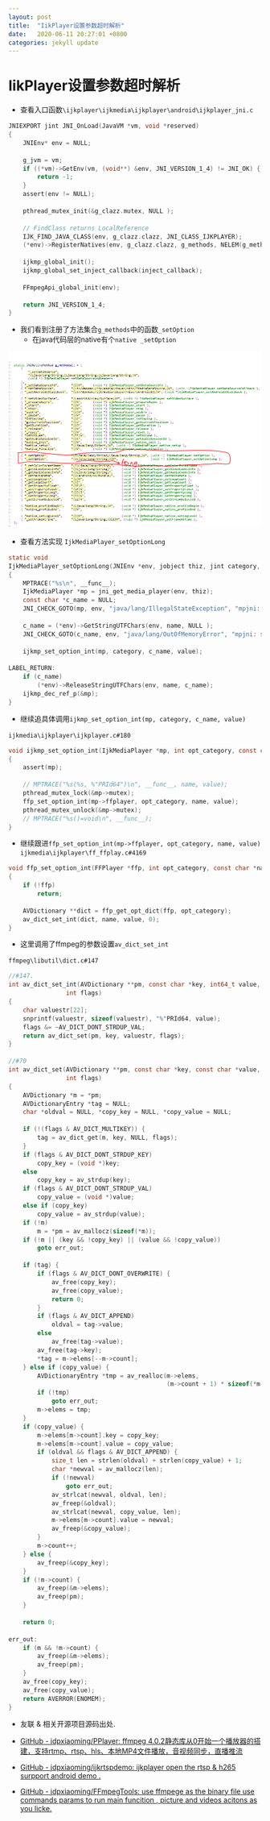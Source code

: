 ```yaml
---
layout: post
title:  "IikPlayer设置参数超时解析"
date:   2020-06-11 20:27:01 +0800
categories: jekyll update
---
```

IikPlayer设置参数超时解析
===

-  查看入口函数`\ijkplayer\ijkmedia\ijkplayer\android\ijkplayer_jni.c`

```c
JNIEXPORT jint JNI_OnLoad(JavaVM *vm, void *reserved)
{
    JNIEnv* env = NULL;

    g_jvm = vm;
    if ((*vm)->GetEnv(vm, (void**) &env, JNI_VERSION_1_4) != JNI_OK) {
        return -1;
    }
    assert(env != NULL);

    pthread_mutex_init(&g_clazz.mutex, NULL );

    // FindClass returns LocalReference
    IJK_FIND_JAVA_CLASS(env, g_clazz.clazz, JNI_CLASS_IJKPLAYER);
    (*env)->RegisterNatives(env, g_clazz.clazz, g_methods, NELEM(g_methods) );

    ijkmp_global_init();
    ijkmp_global_set_inject_callback(inject_callback);

    FFmpegApi_global_init(env);

    return JNI_VERSION_1_4;
}
```
- 我们看到注册了方法集合`g_methods`中的函数`_setOption`
  - 在java代码层的native有个`native _setOption`
  
![bb501cf4.png](/assets/blog_res/bb501cf4.png)

- 查看方法实现 `IjkMediaPlayer_setOptionLong`

```c
static void
IjkMediaPlayer_setOptionLong(JNIEnv *env, jobject thiz, jint category, jobject name, jlong value)
{
    MPTRACE("%s\n", __func__);
    IjkMediaPlayer *mp = jni_get_media_player(env, thiz);
    const char *c_name = NULL;
    JNI_CHECK_GOTO(mp, env, "java/lang/IllegalStateException", "mpjni: setOptionLong: null mp", LABEL_RETURN);

    c_name = (*env)->GetStringUTFChars(env, name, NULL );
    JNI_CHECK_GOTO(c_name, env, "java/lang/OutOfMemoryError", "mpjni: setOptionLong: name.string oom", LABEL_RETURN);

    ijkmp_set_option_int(mp, category, c_name, value);

LABEL_RETURN:
    if (c_name)
        (*env)->ReleaseStringUTFChars(env, name, c_name);
    ijkmp_dec_ref_p(&mp);
}
```
- 继续追具体调用`ijkmp_set_option_int(mp, category, c_name, value)`

`ijkmedia\ijkplayer\ijkplayer.c#180`

```c
void ijkmp_set_option_int(IjkMediaPlayer *mp, int opt_category, const char *name, int64_t value)
{
    assert(mp);

    // MPTRACE("%s(%s, %"PRId64")\n", __func__, name, value);
    pthread_mutex_lock(&mp->mutex);
    ffp_set_option_int(mp->ffplayer, opt_category, name, value);
    pthread_mutex_unlock(&mp->mutex);
    // MPTRACE("%s()=void\n", __func__);
}
```

- 继续跟进`ffp_set_option_int(mp->ffplayer, opt_category, name, value)`
`ijkmedia\ijkplayer\ff_ffplay.c#4169`
```c
void ffp_set_option_int(FFPlayer *ffp, int opt_category, const char *name, int64_t value)
{
    if (!ffp)
        return;

    AVDictionary **dict = ffp_get_opt_dict(ffp, opt_category);
    av_dict_set_int(dict, name, value, 0);
}
```

- 这里调用了ffmpeg的参数设置`av_dict_set_int`

`ffmpeg\libutil\dict.c#147`
```c
//#147. 
int av_dict_set_int(AVDictionary **pm, const char *key, int64_t value,
                int flags)
{
    char valuestr[22];
    snprintf(valuestr, sizeof(valuestr), "%"PRId64, value);
    flags &= ~AV_DICT_DONT_STRDUP_VAL;
    return av_dict_set(pm, key, valuestr, flags);
}

//#70
int av_dict_set(AVDictionary **pm, const char *key, const char *value,
                int flags)
{
    AVDictionary *m = *pm;
    AVDictionaryEntry *tag = NULL;
    char *oldval = NULL, *copy_key = NULL, *copy_value = NULL;

    if (!(flags & AV_DICT_MULTIKEY)) {
        tag = av_dict_get(m, key, NULL, flags);
    }
    if (flags & AV_DICT_DONT_STRDUP_KEY)
        copy_key = (void *)key;
    else
        copy_key = av_strdup(key);
    if (flags & AV_DICT_DONT_STRDUP_VAL)
        copy_value = (void *)value;
    else if (copy_key)
        copy_value = av_strdup(value);
    if (!m)
        m = *pm = av_mallocz(sizeof(*m));
    if (!m || (key && !copy_key) || (value && !copy_value))
        goto err_out;

    if (tag) {
        if (flags & AV_DICT_DONT_OVERWRITE) {
            av_free(copy_key);
            av_free(copy_value);
            return 0;
        }
        if (flags & AV_DICT_APPEND)
            oldval = tag->value;
        else
            av_free(tag->value);
        av_free(tag->key);
        *tag = m->elems[--m->count];
    } else if (copy_value) {
        AVDictionaryEntry *tmp = av_realloc(m->elems,
                                            (m->count + 1) * sizeof(*m->elems));
        if (!tmp)
            goto err_out;
        m->elems = tmp;
    }
    if (copy_value) {
        m->elems[m->count].key = copy_key;
        m->elems[m->count].value = copy_value;
        if (oldval && flags & AV_DICT_APPEND) {
            size_t len = strlen(oldval) + strlen(copy_value) + 1;
            char *newval = av_mallocz(len);
            if (!newval)
                goto err_out;
            av_strlcat(newval, oldval, len);
            av_freep(&oldval);
            av_strlcat(newval, copy_value, len);
            m->elems[m->count].value = newval;
            av_freep(&copy_value);
        }
        m->count++;
    } else {
        av_freep(&copy_key);
    }
    if (!m->count) {
        av_freep(&m->elems);
        av_freep(pm);
    }

    return 0;

err_out:
    if (m && !m->count) {
        av_freep(&m->elems);
        av_freep(pm);
    }
    av_free(copy_key);
    av_free(copy_value);
    return AVERROR(ENOMEM);
}
```


- 友联 & 相关开源项目源码出处. 

- [GitHub - jdpxiaoming/PPlayer: ffmpeg 4.0.2静态库从0开始一个播放器的搭建，支持rtmp、rtsp、hls、本地MP4文件播放，音视频同步，直播推流](https://github.com/jdpxiaoming/PPlayer)

- [GitHub - jdpxiaoming/ijkrtspdemo: ijkplayer open the rtsp & h265 surpport android demo .](https://github.com/jdpxiaoming/ijkrtspdemo)

- [GitHub - jdpxiaoming/FFmpegTools: use ffmpege as the binary file use commands params to run main funcition , picture and videos acitons as you licke.](https://github.com/jdpxiaoming/FFmpegTools/)

